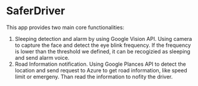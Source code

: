 # SaferDriver
This app provides two main core functionalities:
1. Sleeping detection and alarm by using Google Vision API. 
   Using camera to capture the face and detect the eye blink frequency. If the frequency is lower than the threshold we defined, 
   it can be recogizied as sleeping and send alarm voice.
2. Road Information notification.
   Using Google Plances API to detect the location and send request to Azure to get road information, like speed limit or emergeny.
   Than read the information to nofity the driver.
